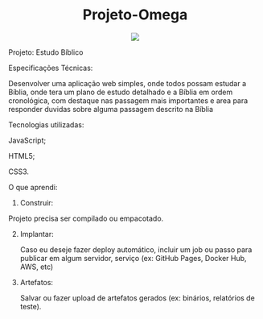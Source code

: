 <h1 align="center"> Projeto-Omega </h1>
<p align="center"><img src="http://img.shields.io/static/v1?label=STATUS&message=EM%20DESENVOLVIMENTO&color=GREEN&style=for-the-badge"/></p>

Projeto: Estudo Bíblico

Especificações Técnicas:

Desenvolver uma aplicação web simples, onde todos possam estudar a Bíblia, onde tera um plano de estudo detalhado e a Bíblia em ordem cronológica, com destaque nas passagem mais importantes e area para responder duvidas sobre alguma passagem descrito na Bíblia

Tecnologias utilizadas:

JavaScript;

HTML5;

CSS3.

O que aprendi:

1. Construir:

Projeto precisa ser compilado ou empacotado.

2. Implantar:
 
   Caso eu deseje fazer deploy automático, incluir um job ou passo para publicar em algum servidor, serviço (ex: GitHub Pages, Docker Hub, AWS, etc)

3. Artefatos:
   
      Salvar ou fazer upload de artefatos gerados (ex: binários, relatórios de teste).

      
